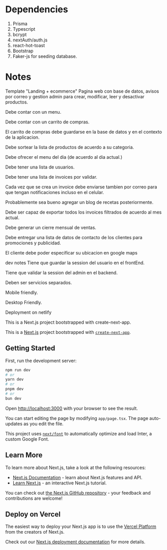 # Dependencies
1. Prisma
2. Typescript
3. bcrypt
4. nextAuth/auth.js
5. react-hot-toast
6. Bootstrap
7. Faker-js for seeding database.





# Notes


Template "Landing + ecommerce"
Pagina web con base de datos, avisos por correo y gestion admin para crear, modificar, leer y desactivar productos.

Debe contar con un menu.

Debe contar con un carrito de compras.

El carrito de compras debe guardarse en la base de datos y en el contexto de la aplicacion.

Debe sortear la lista de productos de acuerdo a su categoria.

Debe ofrecer el menu del dia (de acuerdo al dia actual.)

Debe tener una lista de usuarios.

Debe tener una lista de invoices por validar.

Cada vez que se crea un invoice debe enviarse tambien por correo para que tengan notificaciones incluso en el celular.

Probablemente sea bueno agregar un blog de recetas posteriormente.

Debe ser capaz de exportar todos los invoices filtrados de acuerdo al mes actual.

Debe generar un cierre mensual de ventas.

Debe entregar una lista de datos de contacto de los clientes para promociones y publicidad.

El cliente debe poder especificar su ubicacion en google maps

dev notes
Tiene que guardar la session del usuario en el frontEnd.

Tiene que validar la session del admin en el backend.

Deben ser servicios separados.

Mobile friendly.

Desktop Friendly.

Deployment on netlify

This is a Next.js project bootstrapped with create-next-app.


This is a [Next.js](https://nextjs.org/) project bootstrapped with [`create-next-app`](https://github.com/vercel/next.js/tree/canary/packages/create-next-app).

## Getting Started

First, run the development server:

```bash
npm run dev
# or
yarn dev
# or
pnpm dev
# or
bun dev
```

Open [http://localhost:3000](http://localhost:3000) with your browser to see the result.

You can start editing the page by modifying `app/page.tsx`. The page auto-updates as you edit the file.

This project uses [`next/font`](https://nextjs.org/docs/basic-features/font-optimization) to automatically optimize and load Inter, a custom Google Font.

## Learn More

To learn more about Next.js, take a look at the following resources:

- [Next.js Documentation](https://nextjs.org/docs) - learn about Next.js features and API.
- [Learn Next.js](https://nextjs.org/learn) - an interactive Next.js tutorial.

You can check out [the Next.js GitHub repository](https://github.com/vercel/next.js/) - your feedback and contributions are welcome!

## Deploy on Vercel

The easiest way to deploy your Next.js app is to use the [Vercel Platform](https://vercel.com/new?utm_medium=default-template&filter=next.js&utm_source=create-next-app&utm_campaign=create-next-app-readme) from the creators of Next.js.

Check out our [Next.js deployment documentation](https://nextjs.org/docs/deployment) for more details.
